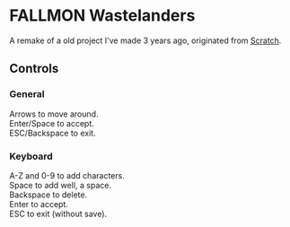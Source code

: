 # FALLMON Wastelanders
A remake of a old project I've made 3 years ago, originated from [Scratch](https://scratch.mit.edu/projects/491386652/).
## Controls
### General
Arrows to move around.<br>
Enter/Space to accept.<br>
ESC/Backspace to exit.<br>
### Keyboard
A-Z and 0-9 to add characters.<br>
Space to add well, a space.<br>
Backspace to delete.<br>
Enter to accept.<br>
ESC to exit (without save).<br>
